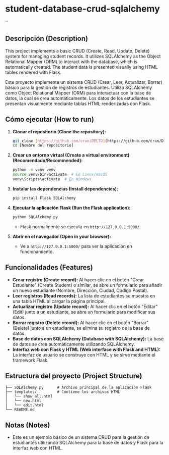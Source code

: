 # student-database-crud-sqlalchemy
``
## Descripción (Description)

This project implements a basic CRUD (Create, Read, Update, Delete) system for managing student records. It utilizes SQLAlchemy as the Object Relational Mapper (ORM) to interact with the database, which is automatically created. The student data is presented visually using HTML tables rendered with Flask.

Este proyecto implementa un sistema CRUD (Crear, Leer, Actualizar, Borrar) básico para la gestión de registros de estudiantes. Utiliza SQLAlchemy como Object Relational Mapper (ORM) para interactuar con la base de datos, la cual se crea automáticamente. Los datos de los estudiantes se presentan visualmente mediante tablas HTML renderizadas con Flask.

## Cómo ejecutar (How to run)

1.  **Clonar el repositorio (Clone the repository):**
    ```bash
    git clone [https://github.com/cran/DELTD](https://github.com/cran/DELTD)
    cd [Nombre del repositorio]
    ```

2.  **Crear un entorno virtual (Create a virtual environment) (Recomendado/Recommended):**
    ```bash
    python -m venv venv
    source venv/bin/activate  # En Linux/macOS
    venv\Scripts\activate  # En Windows
    ```

3.  **Instalar las dependencias (Install dependencies):**
    ```bash
    pip install Flask SQLAlchemy
    ```

4.  **Ejecutar la aplicación Flask (Run the Flask application):**
    ```bash
    python SQLAlchemy.py
    ```
    * Flask normalmente se ejecuta en `http://127.0.0.1:5000/`.

5.  **Abrir en el navegador (Open in your browser):**
    * Ve a `http://127.0.0.1:5000/` para ver la aplicación en funcionamiento.

## Funcionalidades (Features)

* **Crear registro (Create record):** Al hacer clic en el botón "Crear Estudiante" (Create Student) o similar, se abre un formulario para añadir un nuevo estudiante (Nombre, Dirección, Ciudad, Código Postal).
* **Leer registros (Read records):** La lista de estudiantes se muestra en una tabla HTML al cargar la página principal.
* **Actualizar registro (Update record):** Al hacer clic en el botón "Editar" (Edit) junto a un estudiante, se abre un formulario para modificar sus datos.
* **Borrar registro (Delete record):** Al hacer clic en el botón "Borrar" (Delete) junto a un estudiante, se elimina su registro de la base de datos.
* **Base de datos con SQLAlchemy (Database with SQLAlchemy):** La base de datos se crea automáticamente utilizando SQLAlchemy.
* **Interfaz web con Flask y HTML (Web interface with Flask and HTML):** La interfaz de usuario se construye con HTML y se sirve mediante el framework Flask.

## Estructura del proyecto (Project Structure)

```
├── SQLAlchemy.py      # Archivo principal de la aplicación Flask
├── templates/         # Contiene los archivos HTML
│   └── show_all.html
│   └── new.html
|   └── edit.html
└── README.md
```

## Notas (Notes)

* Este es un ejemplo básico de un sistema CRUD para la gestión de estudiantes utilizando SQLAlchemy para la base de datos y Flask para la interfaz web con HTML.
